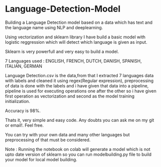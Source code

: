 # Language-Detection-Model
Building a Language Detection model based on a data which has text and the language name using NLP and deeplearning.

Using vectorization and sklearn library I have build a basic model with logistic reggression which will detect which language is given as input.

Sklearn is very powerfull and very easy to build a model.

7 Languages used : ENGLISH, FRENCH, DUTCH, DANISH, SPANISH, ITALIAN, GERMAN

Language Detection.csv is the data,from that I extracted 7 languages data with labels and cleaned it using regex(Regular expression), preprocessing of data is done with the labels and i have given that data into a pipeline, pipeline is used for executing operations one after the other so i have given first operation as vectorization and second as the model training initialization.

Accuracy is 98%.

Thats it, very simple and easy code.
Any doubts you can ask me on my git or email!.
Feel free.

You can try with your own data and many other languages but preprocessing of that must be considered.

Note : Running the notebook on colab will generate a model which is not upto date version of sklearn so you can run modelbuilding.py file to build your model for local model building.
